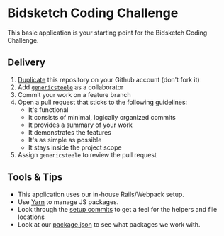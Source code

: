 # Bidsketch Coding Challenge

This basic application is your starting point for the Bidsketch Coding Challenge.

## Delivery

1. [Duplicate](https://help.github.com/articles/duplicating-a-repository/) this repository on your Github account (don't fork it)
2. Add [`genericsteele`](https://github.com/genericsteele) as a collaborator
3. Commit your work on a feature branch
4. Open a pull request that sticks to the following guidelines:
    - It's functional
    - It consists of minimal, logically organized commits
    - It provides a summary of your work
    - It demonstrates the features
    - It's as simple as possible
    - It stays inside the project scope
5. Assign `genericsteele` to review the pull request

## Tools & Tips

* This application uses our in-house Rails/Webpack setup.
* Use [Yarn](https://github.com/yarnpkg/yarn) to manage JS packages.
* Look through the [setup commits](https://github.com/Bidsketch/bidsketch_application/commits/master) to get a feel for the helpers and file locations
* Look at our [package.json](package.json) to see what packages we work with.

